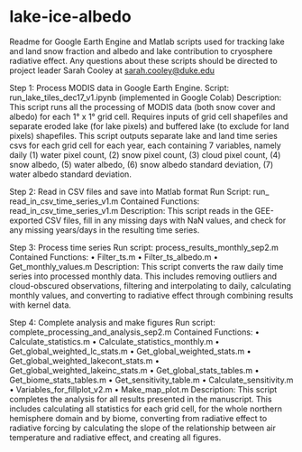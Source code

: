 # lake-ice-albedo
Readme for Google Earth Engine and Matlab scripts used for tracking lake and land snow fraction and albedo and lake contribution to cryosphere radiative effect. Any questions about these scripts should be directed to project leader Sarah Cooley at sarah.cooley@duke.edu 

Step 1: Process MODIS data in Google Earth Engine. 
Script: run_lake_tiles_dec17_v1.ipynb (implemented in Google Colab)
Description: This script runs all the processing of MODIS data (both snow cover and albedo) for each 1° x 1° grid cell. Requires inputs of grid cell shapefiles and separate eroded lake (for lake pixels) and buffered lake (to exclude for land pixels) shapefiles. This script outputs separate lake and land time series csvs for each grid cell for each year, each containing 7 variables, namely daily (1) water pixel count, (2) snow pixel count, (3) cloud pixel count, (4) snow albedo, (5) water albedo, (6) snow albedo standard deviation, (7) water albedo standard deviation. 

Step 2: Read in CSV files and save into Matlab format
Run Script: run_ read_in_csv_time_series_v1.m
Contained Functions: read_in_csv_time_series_v1.m
Description: This script reads in the GEE-exported CSV files, fill in any missing days with NaN values, and check for any missing years/days in the resulting time series. 

Step 3: Process time series 
Run script: process_results_monthly_sep2.m
Contained Functions:
•	Filter_ts.m
•	Filter_ts_albedo.m
•	Get_monthly_values.m
Description: This script converts the raw daily time series into processed monthly data. This includes removing outliers and cloud-obscured observations, filtering and interpolating to daily, calculating monthly values, and converting to radiative effect through combining results with kernel data. 

Step 4: Complete analysis and make figures
Run script: complete_processing_and_analysis_sep2.m
Contained Functions:
•	Calculate_statistics.m 
•	Calculate_statistics_monthly.m
•	Get_global_weighted_lc_stats.m
•	Get_global_weighted_stats.m
•	Get_global_weighted_lakecont_stats.m
•	Get_global_weighted_lakeinc_stats.m
•	Get_global_stats_tables.m
•	Get_biome_stats_tables.m
•	Get_sensitivity_table.m
•	Calculate_sensitivity.m
•	Variables_for_fillplot_v2.m
•	Make_map_plot.m
Description: This script completes the analysis for all results presented in the manuscript. This includes calculating all statistics for each grid cell, for the whole northern hemisphere domain and by biome, converting from radiative effect to radiative forcing by calculating the slope of the relationship between air temperature and radiative effect, and creating all figures.  
